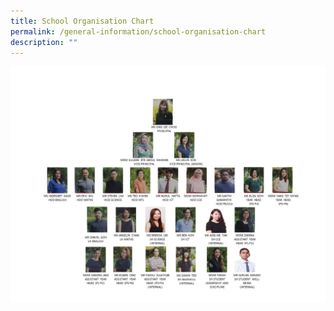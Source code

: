 ```yaml
---
title: School Organisation Chart
permalink: /general-information/school-organisation-chart
description: ""
---
```

![School Organisation Chart](/images/SCHOOL%20ORG%20CHART%202022%20v2.jpg)